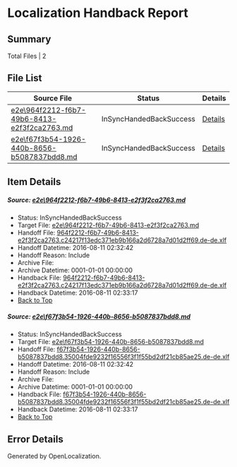 # <a name='report-top'></a> Localization Handback Report

## Summary
 Total Files | 2

## File List
 Source File | Status | Details 
 ----------- | ------ | ------- 
 [e2e\964f2212-f6b7-49b6-8413-e2f3f2ca2763.md](https://github.com/OpenLocalizationTestOrg/oltest/blob/cb3009506ea30efbd64e3a46a6abdf66694be88a/e2e/964f2212-f6b7-49b6-8413-e2f3f2ca2763.md) | InSyncHandedBackSuccess | [Details](#e1e8f766c4acddec726c01c8f5f09de5a0fe006d1)
 [e2e\f67f3b54-1926-440b-8656-b5087837bdd8.md](https://github.com/OpenLocalizationTestOrg/oltest/blob/cb3009506ea30efbd64e3a46a6abdf66694be88a/e2e/f67f3b54-1926-440b-8656-b5087837bdd8.md) | InSyncHandedBackSuccess | [Details](#1812a24ec5cd93513374211aa299c56fafbb02582)

## Item Details
##### <a name='e1e8f766c4acddec726c01c8f5f09de5a0fe006d1'></a> Source: [e2e\964f2212-f6b7-49b6-8413-e2f3f2ca2763.md](https://github.com/OpenLocalizationTestOrg/oltest/blob/cb3009506ea30efbd64e3a46a6abdf66694be88a/e2e/964f2212-f6b7-49b6-8413-e2f3f2ca2763.md)
* Status: InSyncHandedBackSuccess
* Target File: [e2e\964f2212-f6b7-49b6-8413-e2f3f2ca2763.md](https://github.com/OpenLocalizationTestOrg/ol-test-dede/blob/6d8d4e33ecd8f613a299925af05947cd2e41095b/e2e/964f2212-f6b7-49b6-8413-e2f3f2ca2763.md)
* Handoff File: [964f2212-f6b7-49b6-8413-e2f3f2ca2763.c24217f13edc371eb9b166a2d6728a7d01d2ff69.de-de.xlf](https://github.com/OpenLocalizationTestOrg/olhandoff-e2e/blob/14adde7d10803e4274cd8d4ca60cb91f9d1397a2/ol-handoff/OpenLocalizationTestOrg/ol-test-dede/ci/high/964f2212-f6b7-49b6-8413-e2f3f2ca2763.c24217f13edc371eb9b166a2d6728a7d01d2ff69.de-de.xlf)
* Handoff Datetime: 2016-08-11 02:32:42
* Handoff Reason: Include
* Archive File: 
* Archive Datetime: 0001-01-01 00:00:00
* Handback File: [964f2212-f6b7-49b6-8413-e2f3f2ca2763.c24217f13edc371eb9b166a2d6728a7d01d2ff69.de-de.xlf](https://github.com/OpenLocalizationTestOrg/olhandback-e2e/blob/f404238ca54803b159fdb4f62e59a764fb0b5948/ol-handback/OpenLocalizationTestOrg/ol-test-dede/ci/high/964f2212-f6b7-49b6-8413-e2f3f2ca2763.c24217f13edc371eb9b166a2d6728a7d01d2ff69.de-de.xlf)
* Handback Datetime: 2016-08-11 02:33:17
* [Back to Top](#report-top)

##### <a name='1812a24ec5cd93513374211aa299c56fafbb02582'></a> Source: [e2e\f67f3b54-1926-440b-8656-b5087837bdd8.md](https://github.com/OpenLocalizationTestOrg/oltest/blob/cb3009506ea30efbd64e3a46a6abdf66694be88a/e2e/f67f3b54-1926-440b-8656-b5087837bdd8.md)
* Status: InSyncHandedBackSuccess
* Target File: [e2e\f67f3b54-1926-440b-8656-b5087837bdd8.md](https://github.com/OpenLocalizationTestOrg/ol-test-dede/blob/6d8d4e33ecd8f613a299925af05947cd2e41095b/e2e/f67f3b54-1926-440b-8656-b5087837bdd8.md)
* Handoff File: [f67f3b54-1926-440b-8656-b5087837bdd8.35004fde9232f16556f3f1f55bd2df21cb85ae25.de-de.xlf](https://github.com/OpenLocalizationTestOrg/olhandoff-e2e/blob/14adde7d10803e4274cd8d4ca60cb91f9d1397a2/ol-handoff/OpenLocalizationTestOrg/ol-test-dede/ci/high/f67f3b54-1926-440b-8656-b5087837bdd8.35004fde9232f16556f3f1f55bd2df21cb85ae25.de-de.xlf)
* Handoff Datetime: 2016-08-11 02:32:42
* Handoff Reason: Include
* Archive File: 
* Archive Datetime: 0001-01-01 00:00:00
* Handback File: [f67f3b54-1926-440b-8656-b5087837bdd8.35004fde9232f16556f3f1f55bd2df21cb85ae25.de-de.xlf](https://github.com/OpenLocalizationTestOrg/olhandback-e2e/blob/f404238ca54803b159fdb4f62e59a764fb0b5948/ol-handback/OpenLocalizationTestOrg/ol-test-dede/ci/high/f67f3b54-1926-440b-8656-b5087837bdd8.35004fde9232f16556f3f1f55bd2df21cb85ae25.de-de.xlf)
* Handback Datetime: 2016-08-11 02:33:17
* [Back to Top](#report-top)


## Error Details

Generated by OpenLocalization.
